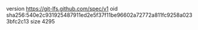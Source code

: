 version https://git-lfs.github.com/spec/v1
oid sha256:540e2c931925487911ed2e5f37f11be96602a72772a811fc9258a0233bfc2c13
size 4295
